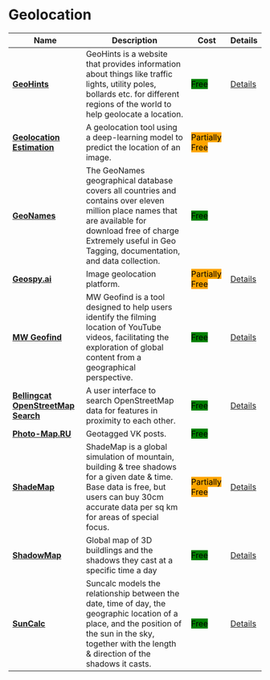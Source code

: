 # Geolocation

| Name                                                                      | Description                                                                                                                                                                                                              | Cost                                                         | Details                                           |
| ------------------------------------------------------------------------- | ------------------------------------------------------------------------------------------------------------------------------------------------------------------------------------------------------------------------ | ------------------------------------------------------------ | ------------------------------------------------- |
| [**GeoHints**](https://geohints.com/)                                     | GeoHints is a website that provides information about things like traffic lights, utility poles, bollards etc. for different regions of the world to help geolocate a location.                                          | <mark style="background-color:green;">Free</mark>            | [Details](../../tools/geohints/)                  |
| [**Geolocation Estimation**](https://labs.tib.eu/geoestimation/)          | A geolocation tool using a deep-learning model to predict the location of an image.                                                                                                                                      | <mark style="background-color:orange;">Partially Free</mark> |                                                   |
| [**GeoNames**](http://www.geonames.org/)                                  | The GeoNames geographical database covers all countries and contains over eleven million place names that are available for download free of charge Extremely useful in Geo Tagging, documentation, and data collection. | <mark style="background-color:green;">Free</mark>            |                                                   |
| [**Geospy.ai**](https://geospy.ai/)                                       | Image geolocation platform.                                                                                                                                                                                              | <mark style="background-color:orange;">Partially Free</mark> | [Details](../../tools/geospy.ai/)                 |
| [**MW Geofind**](https://mattw.io/youtube-geofind/location)               | MW Geofind is a tool designed to help users identify the filming location of YouTube videos, facilitating the exploration of global content from a geographical perspective.                                             | <mark style="background-color:green;">Free</mark>            | [Details](../../tools/mw-geofind/)                |
| [**Bellingcat OpenStreetMap Search**](https://osm-search.bellingcat.com/) | A user interface to search OpenStreetMap data for features in proximity to each other.                                                                                                                                   | <mark style="background-color:green;">Free</mark>            | [Details](../../tools/openstreetmap-search-tool/) |
| [**Photo-Map.RU**](http://photo-map.ru/)                                  | Geotagged VK posts.                                                                                                                                                                                                      | <mark style="background-color:green;">Free</mark>            |                                                   |
| [**ShadeMap**](https://shademap.app)                                      | ShadeMap is a global simulation of mountain, building & tree shadows for a given date & time. Base data is free, but users can buy 30cm accurate data per sq km for areas of special focus.                              | <mark style="background-color:orange;">Partially Free</mark> | [Details](../../tools/shademap/)                  |
| [**ShadowMap**](https://app.shadowmap.org/)                               | Global map of 3D buildlings and the shadows they cast at a specific time a day                                                                                                                                           | <mark style="background-color:green;">Free</mark>            | [Details](../../tools/shadowmap/)                 |
| [**SunCalc**](https://www.suncalc.org)                                    | Suncalc models the relationship between the date, time of day, the geographic location of a place, and the position of the sun in the sky, together with the length & direction of the shadows it casts.                 | <mark style="background-color:green;">Free</mark>            | [Details](../../tools/suncalc/)                   |

